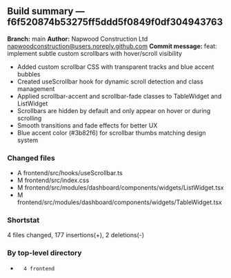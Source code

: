 ## Build summary — f6f520874b53275ff5ddd5f0849f0df304943763

**Branch:** main
**Author:** Napwood Construction Ltd <napwoodconstruction@users.noreply.github.com>
**Commit message:** feat: implement subtle custom scrollbars with hover/scroll visibility

- Added custom scrollbar CSS with transparent tracks and blue accent bubbles
- Created useScrollbar hook for dynamic scroll detection and class management
- Applied scrollbar-accent and scrollbar-fade classes to TableWidget and ListWidget
- Scrollbars are hidden by default and only appear on hover or during scrolling
- Smooth transitions and fade effects for better UX
- Blue accent color (#3b82f6) for scrollbar thumbs matching design system

### Changed files
 - A	frontend/src/hooks/useScrollbar.ts
 - M	frontend/src/index.css
 - M	frontend/src/modules/dashboard/components/widgets/ListWidget.tsx
 - M	frontend/src/modules/dashboard/components/widgets/TableWidget.tsx

### Shortstat
 4 files changed, 177 insertions(+), 2 deletions(-)

### By top-level directory
 -       4 frontend
